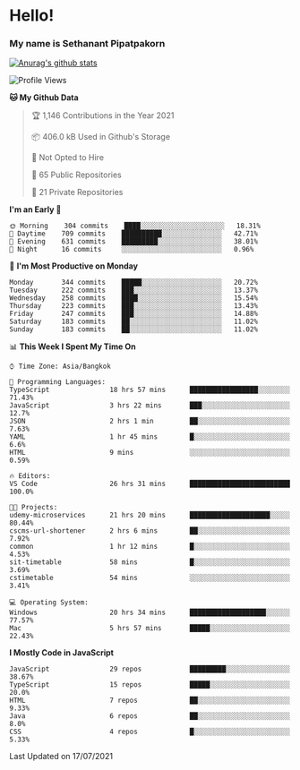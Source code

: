 # Hello!
### My name is Sethanant Pipatpakorn

[![Anurag's github stats](https://github-readme-stats.vercel.app/api?username=thetkpark&count_private=true&show_icons=true&theme=tokyonight)](https://github.com/anuraghazra/github-readme-stats)

<!--START_SECTION:waka-->
![Profile Views](http://img.shields.io/badge/Profile%20Views-51-blue)

**🐱 My Github Data** 

> 🏆 1,146 Contributions in the Year 2021
 > 
> 📦 406.0 kB Used in Github's Storage 
 > 
> 🚫 Not Opted to Hire
 > 
> 📜 65 Public Repositories 
 > 
> 🔑 21 Private Repositories  
 > 
**I'm an Early 🐤** 

```text
🌞 Morning    304 commits    ████░░░░░░░░░░░░░░░░░░░░░   18.31% 
🌆 Daytime    709 commits    ██████████░░░░░░░░░░░░░░░   42.71% 
🌃 Evening    631 commits    █████████░░░░░░░░░░░░░░░░   38.01% 
🌙 Night      16 commits     ░░░░░░░░░░░░░░░░░░░░░░░░░   0.96%

```
📅 **I'm Most Productive on Monday** 

```text
Monday       344 commits    █████░░░░░░░░░░░░░░░░░░░░   20.72% 
Tuesday      222 commits    ███░░░░░░░░░░░░░░░░░░░░░░   13.37% 
Wednesday    258 commits    ████░░░░░░░░░░░░░░░░░░░░░   15.54% 
Thursday     223 commits    ███░░░░░░░░░░░░░░░░░░░░░░   13.43% 
Friday       247 commits    ███░░░░░░░░░░░░░░░░░░░░░░   14.88% 
Saturday     183 commits    ██░░░░░░░░░░░░░░░░░░░░░░░   11.02% 
Sunday       183 commits    ██░░░░░░░░░░░░░░░░░░░░░░░   11.02%

```


📊 **This Week I Spent My Time On** 

```text
⌚︎ Time Zone: Asia/Bangkok

💬 Programming Languages: 
TypeScript               18 hrs 57 mins      █████████████████░░░░░░░░   71.43% 
JavaScript               3 hrs 22 mins       ███░░░░░░░░░░░░░░░░░░░░░░   12.7% 
JSON                     2 hrs 1 min         ██░░░░░░░░░░░░░░░░░░░░░░░   7.63% 
YAML                     1 hr 45 mins        █░░░░░░░░░░░░░░░░░░░░░░░░   6.6% 
HTML                     9 mins              ░░░░░░░░░░░░░░░░░░░░░░░░░   0.59%

🔥 Editors: 
VS Code                  26 hrs 31 mins      █████████████████████████   100.0%

🐱‍💻 Projects: 
udemy-microservices      21 hrs 20 mins      ████████████████████░░░░░   80.44% 
cscms-url-shortener      2 hrs 6 mins        ██░░░░░░░░░░░░░░░░░░░░░░░   7.92% 
common                   1 hr 12 mins        █░░░░░░░░░░░░░░░░░░░░░░░░   4.53% 
sit-timetable            58 mins             █░░░░░░░░░░░░░░░░░░░░░░░░   3.69% 
cstimetable              54 mins             ░░░░░░░░░░░░░░░░░░░░░░░░░   3.41%

💻 Operating System: 
Windows                  20 hrs 34 mins      ███████████████████░░░░░░   77.57% 
Mac                      5 hrs 57 mins       █████░░░░░░░░░░░░░░░░░░░░   22.43%

```

**I Mostly Code in JavaScript** 

```text
JavaScript               29 repos            █████████░░░░░░░░░░░░░░░░   38.67% 
TypeScript               15 repos            █████░░░░░░░░░░░░░░░░░░░░   20.0% 
HTML                     7 repos             ██░░░░░░░░░░░░░░░░░░░░░░░   9.33% 
Java                     6 repos             ██░░░░░░░░░░░░░░░░░░░░░░░   8.0% 
CSS                      4 repos             █░░░░░░░░░░░░░░░░░░░░░░░░   5.33%

```



 Last Updated on 17/07/2021
<!--END_SECTION:waka-->
